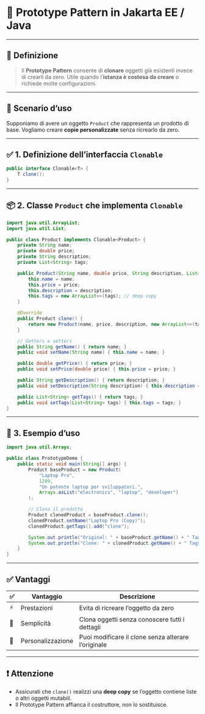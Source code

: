 # 🧬 Prototype Pattern in Jakarta EE / Java

---

## 🧠 **Definizione**

> Il **Prototype Pattern** consente di **clonare** oggetti già esistenti invece di crearli da zero. Utile quando l’**istanza è costosa da creare** o richiede molte configurazioni.

---

## 🎯 Scenario d’uso

Supponiamo di avere un oggetto `Product` che rappresenta un prodotto di base. Vogliamo creare **copie personalizzate** senza ricrearlo da zero.

---

## ✅ 1. **Definizione dell’interfaccia `Clonable`**

```java
public interface Clonable<T> {
    T clone();
}
```

---

## 📦 2. **Classe `Product` che implementa `Clonable`**

```java
import java.util.ArrayList;
import java.util.List;

public class Product implements Clonable<Product> {
    private String name;
    private double price;
    private String description;
    private List<String> tags;

    public Product(String name, double price, String description, List<String> tags) {
        this.name = name;
        this.price = price;
        this.description = description;
        this.tags = new ArrayList<>(tags); // deep copy
    }

    @Override
    public Product clone() {
        return new Product(name, price, description, new ArrayList<>(tags));
    }

    // Getters e setters
    public String getName() { return name; }
    public void setName(String name) { this.name = name; }

    public double getPrice() { return price; }
    public void setPrice(double price) { this.price = price; }

    public String getDescription() { return description; }
    public void setDescription(String description) { this.description = description; }

    public List<String> getTags() { return tags; }
    public void setTags(List<String> tags) { this.tags = tags; }
}
```

---

## 🧪 3. **Esempio d’uso**

```java
import java.util.Arrays;

public class PrototypeDemo {
    public static void main(String[] args) {
        Product baseProduct = new Product(
            "Laptop Pro",
            1299,
            "Un potente laptop per sviluppatori.",
            Arrays.asList("electronics", "laptop", "developer")
        );

        // Clona il prodotto
        Product clonedProduct = baseProduct.clone();
        clonedProduct.setName("Laptop Pro (Copy)");
        clonedProduct.getTags().add("clone");

        System.out.println("Original: " + baseProduct.getName() + " Tags: " + baseProduct.getTags());
        System.out.println("Clone: " + clonedProduct.getName() + " Tags: " + clonedProduct.getTags());
    }
}
```

---

## ✅ Vantaggi

| ✅  | Vantaggio         | Descrizione                                         |
| --- | ----------------- | --------------------------------------------------- |
| ⚡  | Prestazioni       | Evita di ricreare l’oggetto da zero                 |
| 🧠  | Semplicità        | Clona oggetti senza conoscere tutti i dettagli      |
| 🎯  | Personalizzazione | Puoi modificare il clone senza alterare l’originale |

---

## ❗ Attenzione

- Assicurati che `clone()` realizzi una **deep copy** se l’oggetto contiene liste o altri oggetti mutabili.
- Il Prototype Pattern affianca il costruttore, non lo sostituisce.
